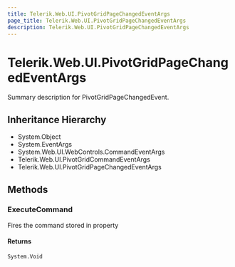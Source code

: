 ```yaml
---
title: Telerik.Web.UI.PivotGridPageChangedEventArgs
page_title: Telerik.Web.UI.PivotGridPageChangedEventArgs
description: Telerik.Web.UI.PivotGridPageChangedEventArgs
---
```


# Telerik.Web.UI.PivotGridPageChangedEventArgs

Summary description for PivotGridPageChangedEvent.

## Inheritance Hierarchy

* System.Object
* System.EventArgs
* System.Web.UI.WebControls.CommandEventArgs
* Telerik.Web.UI.PivotGridCommandEventArgs
* Telerik.Web.UI.PivotGridPageChangedEventArgs

## Methods

###  ExecuteCommand

Fires the command stored in 
                property

#### Returns

`System.Void` 

